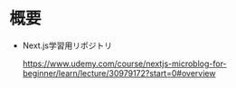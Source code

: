# 概要
- Next.js学習用リポジトリ

  https://www.udemy.com/course/nextjs-microblog-for-beginner/learn/lecture/30979172?start=0#overview
